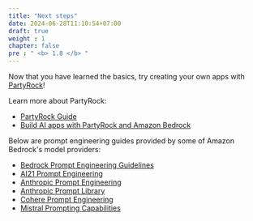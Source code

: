 ```yaml
---
title: "Next steps"
date: 2024-06-28T11:10:54+07:00
draft: true
weight : 1
chapter: false
pre : " <b> 1.8 </b> "
---
```


Now that you have learned the basics, try creating your own apps with [PartyRock](https://partyrock.aws/)! 

Learn more about PartyRock:

- [PartyRock Guide](https://partyrock.aws/guide/getStarted) 
- [Build AI apps with PartyRock and Amazon Bedrock](https://aws.amazon.com/blogs/aws/build-ai-apps-with-partyrock-and-amazon-bedrock/) 

Below are prompt engineering guides provided by some of Amazon Bedrock's model providers:

- [Bedrock Prompt Engineering Guidelines](https://docs.aws.amazon.com/bedrock/latest/userguide/prompt-engineering-guidelines.html) 
- [AI21 Prompt Engineering](https://docs.ai21.com/docs/prompt-engineering) 
- [Anthropic Prompt Engineering](https://docs.anthropic.com/claude/docs/prompt-engineering) 
- [Anthropic Prompt Library](https://docs.anthropic.com/claude/prompt-library) 
- [Cohere Prompt Engineering](https://docs.cohere.com/docs/intro-prompt-engineering) 
- [Mistral Prompting Capabilities](https://docs.mistral.ai/guides/prompting_capabilities/) 